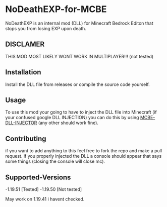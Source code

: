 # NoDeathEXP-for-MCBE

NoDeathEXP is an internal mod (DLL) for Minecraft Bedrock Editon that stops you from losing EXP upon death.
## DISCLAMER
THIS MOD MOST LIKELY WONT WORK IN MULTIPLAYER!!! (not tested)
## Installation
Install the DLL file from releases or compile the source code yourself.
## Usage
To use this mod your going to have to inject the DLL file into Minecraft (if your confused google DLL INJECTION) you can do this by using [MCBE-DLL-INJECTOR](https://github.com/ambiennt/MCBE-DLL-Injector) (any other should work fine).
## Contributing
if you want to add anything to this feel free to fork the repo and make a pull request. if you properly injected the DLL a console should appear that says some things (closing the console will close mc).
## Supported-Versions
-1.19.51 [Tested]
-1.19.50 [Not tested]

May work on 1.19.41 i havent checked.
